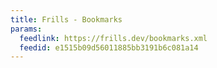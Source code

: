 ```yaml
---
title: Frills - Bookmarks
params:
  feedlink: https://frills.dev/bookmarks.xml
  feedid: e1515b09d56011885bb3191b6c081a14
---
```

